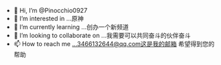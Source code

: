 - 👋 Hi, I’m @Pinocchio0927
- 👀 I’m interested in ...原神
- 🌱 I’m currently learning ...创办一个新频道
- 💞️ I’m looking to collaborate on ...我需要可以共同奋斗的伙伴奋斗
- 📫 How to reach me ...3466132644@qq.com这是我的邮箱 希望得到您的帮助

<!---
Pinocchio0927/Pinocchio0927 is a ✨ special ✨ repository because its `README.md` (this file) appears on your GitHub profile.
You can click the Preview link to take a look at your changes.
--->
